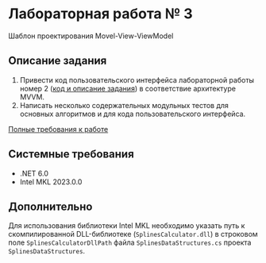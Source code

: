 # Лабораторная работа № 3
Шаблон проектирования Movel-View-ViewModel

## Описание задания

1. Привести код пользовательского интерфейса лабораторной работы номер 2 ([код и описание задания](https://github.com/vasily-mozgovykh/Lab2_UI/)) в соответствие архитектуре MVVM.
2. Написать несколько содержательных модульных тестов для основных алгоритмов и для кода пользовательского интерфейса.

[Полные требования к работе](https://onedrive.live.com/redir?resid=DBB0CB93D0B00185%21101618&authkey=%21ADvs5bx0CzUsdMw&page=View&wd=target%28New%20Section%201.one%7C37f32967-564a-4e53-8991-aa06db43e61c%2F%D0%A2%D1%80%D0%B5%D1%82%D1%8C%D0%B5%20%D0%BF%D1%80%D0%B0%D0%BA%D1%82%D0%B8%D1%87%D0%B5%D1%81%D0%BA%D0%BE%D0%B5%20%D0%B7%D0%B0%D0%B4%D0%B0%D0%BD%D0%B8%D0%B5%7C691cb4e5-675a-481f-9401-a1cba5e4ffb6%2F%29&wdorigin=NavigationUrl)

## Системные требования
* .NET 6.0
* Intel MKL 2023.0.0

## Дополнительно
Для использования библиотеки Intel MKL необходимо указать путь к скомпилированной DLL-библиотеке (`SplinesCalculator.dll`) в строковом поле `SplinesCalculatorDllPath` файла `SplinesDataStructures.cs` проекта `SplinesDataStructures`.
